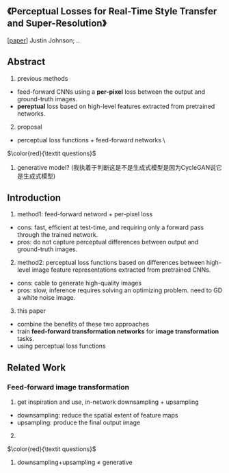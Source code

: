 ## 《Perceptual Losses for Real-Time Style Transfer and Super-Resolution》
[[paper](https://arxiv.org/pdf/1603.08155)]
Justin Johnson; ..

## Abstract
1. previous methods
- feed-forward CNNs using a **per-pixel** loss between the output and ground-truth images.
- **pereptual** loss based on high-level features extracted from pretrained networks.
2. proposal
- perceptual loss functions + feed-forward networks \
  
$\color{red}{\textit questions}$
1. generative model? (我执着于判断这是不是生成式模型是因为CycleGAN说它是生成式模型)

## Introduction
1. method1: feed-forward netword + per-pixel loss
- cons: fast, efficient at test-time, and requiring only a forward pass through the trained network.
- pros: do not capture perceptual differences between output and ground-truth images.
2. method2: perceptual loss functions based on differences between high-level image feature representations extracted from pretrained CNNs.
- cons: cable to generate high-quality images
- pros: slow, inference requires solving an optimizing problem. need to GD a white noise image.
3. this paper
- combine the benefits of these two approaches
- train **feed-forward transformation networks** for **image transformation** tasks.
- using perceptual loss functions

## Related Work
### Feed-forward image transformation
1. get inspiration and use, in-network downsampling + upsampling
- downsampling: reduce the spatial extent of feature maps
- upsampling: produce the final output image
2. 

$\color{red}{\textit questions}$
1. downsampling+upsampling $\ne$ generative 
